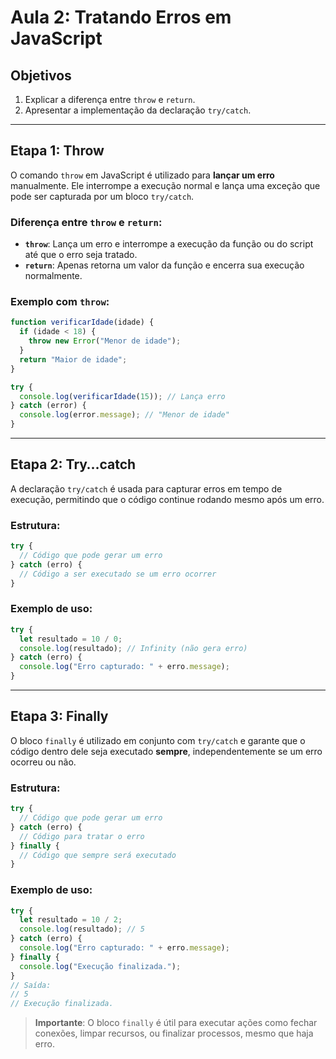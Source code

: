 # Aula 2: **Tratando Erros** em JavaScript

## Objetivos
1. Explicar a diferença entre `throw` e `return`.
2. Apresentar a implementação da declaração `try/catch`.

---

## Etapa 1: **Throw**

O comando `throw` em JavaScript é utilizado para **lançar um erro** manualmente. Ele interrompe a execução normal e lança uma exceção que pode ser capturada por um bloco `try/catch`.

### Diferença entre `throw` e `return`:
- **`throw`**: Lança um erro e interrompe a execução da função ou do script até que o erro seja tratado.
- **`return`**: Apenas retorna um valor da função e encerra sua execução normalmente.

### Exemplo com `throw`:

```javascript
function verificarIdade(idade) {
  if (idade < 18) {
    throw new Error("Menor de idade");
  }
  return "Maior de idade";
}

try {
  console.log(verificarIdade(15)); // Lança erro
} catch (error) {
  console.log(error.message); // "Menor de idade"
}
```

---

## Etapa 2: **Try…catch**

A declaração `try/catch` é usada para capturar erros em tempo de execução, permitindo que o código continue rodando mesmo após um erro.

### Estrutura:

```javascript
try {
  // Código que pode gerar um erro
} catch (erro) {
  // Código a ser executado se um erro ocorrer
}
```

### Exemplo de uso:

```javascript
try {
  let resultado = 10 / 0;
  console.log(resultado); // Infinity (não gera erro)
} catch (erro) {
  console.log("Erro capturado: " + erro.message);
}
```

---

## Etapa 3: **Finally**

O bloco `finally` é utilizado em conjunto com `try/catch` e garante que o código dentro dele seja executado **sempre**, independentemente se um erro ocorreu ou não.

### Estrutura:

```javascript
try {
  // Código que pode gerar um erro
} catch (erro) {
  // Código para tratar o erro
} finally {
  // Código que sempre será executado
}
```

### Exemplo de uso:

```javascript
try {
  let resultado = 10 / 2;
  console.log(resultado); // 5
} catch (erro) {
  console.log("Erro capturado: " + erro.message);
} finally {
  console.log("Execução finalizada.");
}
// Saída:
// 5
// Execução finalizada.
```

> **Importante**: O bloco `finally` é útil para executar ações como fechar conexões, limpar recursos, ou finalizar processos, mesmo que haja erro.
